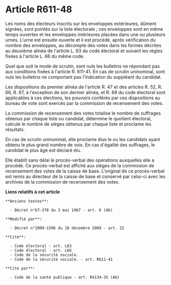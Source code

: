 # Article R611-48

Les noms des électeurs inscrits sur les enveloppes extérieures, dûment signées, sont pointés sur la liste électorale ; ces
enveloppes sont en même temps ouvertes et les enveloppes intérieures placées dans une ou plusieurs urnes. L'urne est ensuite
ouverte et il est procédé, après vérification du nombre des enveloppes, au décompte des votes dans les formes décrites au
deuxième alinéa de l'article L. 63 du code électoral et suivant les règles fixées à l'article L. 66 du même code.

Quel que soit le mode de scrutin, sont nuls les bulletins ne répondant pas aux conditions fixées à l'article R. 611-41. En
cas de scrutin uninominal, sont nuls les bulletins ne comportant pas l'indication du suppléant du candidat.

Les dispositions du premier alinéa de l'article R. 47 et des articles R. 52, R. 66, R. 67, à l'exception de son dernier
alinéa, et R. 68 du code électoral sont applicables à ces élections, les pouvoirs conférés par ces dispositions au bureau de
vote sont exercés par la commission de recensement des votes.

La commission de recensement des votes totalise le nombre de suffrages obtenus par chaque liste ou candidat, détermine le
quotient électoral, calcule le nombre de sièges obtenus par chaque liste et proclame les résultats.

En cas de scrutin uninominal, elle proclame élus le ou les candidats ayant obtenu le plus grand nombre de voix. En cas
d'égalité des suffrages, le candidat le plus âgé est déclaré élu.

Elle établit sans délai le procès-verbal des opérations auxquelles elle a procédé. Ce procès-verbal est affiché aux sièges de
la commission de recensement des votes de la caisse de base. L'original de ce procès-verbal est remis au directeur de la
caisse de base et conservé par celui-ci avec les archives de la commission de recensement des votes.

**Liens relatifs à cet article**

	**Anciens textes**:

	  - Décret n°67-378 du 3 mai 1967 - art. 6 (Ab)

	**Modifié par**:

	  - Décret n°2009-1596 du 18 décembre 2009 - art. 22

	**Cite**:

	  - Code électoral - art. L63
	  - Code électoral - art. L66
	  - Code de la sécurité sociale.
	  - Code de la sécurité sociale. - art. R611-41

	**Cité par**:

	  - Code de la santé publique - art. R4134-35 (Ab)
